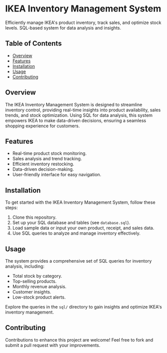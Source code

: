 # IKEA Inventory Management System

Efficiently manage IKEA's product inventory, track sales, and optimize stock levels. SQL-based system for data analysis and insights.

## Table of Contents
- [Overview](#overview)
- [Features](#features)
- [Installation](#installation)
- [Usage](#usage)
- [Contributing](#contributing)

## Overview

The IKEA Inventory Management System is designed to streamline inventory control, providing real-time insights into product availability, sales trends, and stock optimization. Using SQL for data analysis, this system empowers IKEA to make data-driven decisions, ensuring a seamless shopping experience for customers.

## Features

- Real-time product stock monitoring.
- Sales analysis and trend tracking.
- Efficient inventory restocking.
- Data-driven decision-making.
- User-friendly interface for easy navigation.

## Installation

To get started with the IKEA Inventory Management System, follow these steps:
1. Clone this repository.
2. Set up your SQL database and tables (see `database.sql`).
3. Load sample data or input your own product, receipt, and sales data.
4. Use SQL queries to analyze and manage inventory effectively.

## Usage

The system provides a comprehensive set of SQL queries for inventory analysis, including:
- Total stock by category.
- Top-selling products.
- Monthly revenue analysis.
- Customer insights.
- Low-stock product alerts.

Explore the queries in the `sql/` directory to gain insights and optimize IKEA's inventory management.

## Contributing

Contributions to enhance this project are welcome! Feel free to fork and submit a pull request with your improvements.


